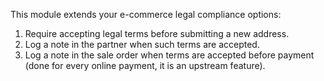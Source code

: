 This module extends your e-commerce legal compliance options:

1.  Require accepting legal terms before submitting a new address.
2.  Log a note in the partner when such terms are accepted.
3.  Log a note in the sale order when terms are accepted before payment
    (done for every online payment, it is an upstream feature).
